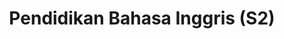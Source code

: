 ---
slugId: inggris-dik-s2
lang: en
title: "Pendidikan Bahasa Inggris (S2)"
menu:
  - id: "profil"
    label: "Tentang Prodi"
  - id: "kurikulum"
    label: "Kurikulum"
    external: "https://kurikulum.upi.edu/struktur/prodi/P076"
  - id: "akreditasi"
    label: "Akreditasi"
  - id: "dosen"
    label: "Dosen"
  - id: "pengembangan-akademik"
    label: "Pengembangan Akademik"
  - id: "fasilitas"
    label: "Fasilitas"
  - id: "pmb"
    label: "PMB / Pendaftaran"
    external: "https://pmb.upi.edu/"
sections:
  profil:
    title: Tentang Pendidikan Bahasa Inggris S2
    content: |
      <section class="bg-white dark:bg-gray-900 pt-10 md:pt-10 pb-12 md:pb-24 px-0">
        <div class="max-w-6xl mx-auto px-4">

          <h2 class="text-xl font-semibold text-purple-800 dark:text-purple-300 mb-2">Sejarah</h2><br>
          <div class="relative border-l-2 border-purple-300 dark:border-purple-600 pl-14 space-y-10 mb-6">

            <div class="relative">
              <div class="absolute w-4 h-4 bg-purple-600 rounded-full -left-6 top-1.5"></div>
              <h3 class="text-base font-semibold text-purple-800 dark:text-purple-300">1 Juni 1998: Pendirian Prodi</h3>
              <p class="text-gray-700 dark:text-gray-300 mt-1">Program S2 Pendidikan Bahasa Inggris (PPBING) didirikan berdasarkan SK DIKTI No.160/DIKTI/Kep/1998 yang ditandatangani oleh Dirjen Dikti Bambang Soehendro.</p>
            </div>

            <div class="relative">
              <div class="absolute w-4 h-4 bg-purple-600 rounded-full -left-6 top-1.5"></div>
              <h3 class="text-base font-semibold text-purple-800 dark:text-purple-300">9 Mei 2016: Izin Operasional</h3>
              <p class="text-gray-700 dark:text-gray-300 mt-1">Izin operasional diberikan oleh Rektor UPI melalui SK Nomor 4114/UN40/PI/20016 yang ditandatangani oleh Prof. H. Furqon, M.A., Ph.D.</p>
            </div>

            <div class="relative">
              <div class="absolute w-4 h-4 bg-purple-600 rounded-full -left-6 top-1.5"></div>
              <h3 class="text-base font-semibold text-purple-800 dark:text-purple-300">10 Agustus 2006 – 10 Agustus 2011</h3>
              <p class="text-gray-700 dark:text-gray-300 mt-1">Terakreditasi B (Baik) oleh BAN-PT.</p>
            </div>

            <div class="relative">
              <div class="absolute w-4 h-4 bg-purple-600 rounded-full -left-6 top-1.5"></div>
              <h3 class="text-base font-semibold text-purple-800 dark:text-purple-300">10 Januari 2013 – 10 Januari 2018</h3>
              <p class="text-gray-700 dark:text-gray-300 mt-1">Terakreditasi A (Sangat Baik).</p>
            </div>

            <div class="relative">
              <div class="absolute w-4 h-4 bg-purple-600 rounded-full -left-6 top-1.5"></div>
              <h3 class="text-base font-semibold text-purple-800 dark:text-purple-300">3 April 2013 – 3 April 2023</h3>
              <p class="text-gray-700 dark:text-gray-300 mt-1">Mendapatkan akreditasi A dari BAN-PT.</p>
            </div>

            <div class="relative">
              <div class="absolute w-4 h-4 bg-purple-600 rounded-full -left-6 top-1.5"></div>
              <h3 class="text-base font-semibold text-purple-800 dark:text-purple-300">4 April 2018</h3>
              <p class="text-gray-700 dark:text-gray-300 mt-1">Prodi mendapatkan akreditasi A berdasarkan SK No. 959/SK/BAN-PT/Akred/M/IV/2018.</p>
            </div>

          </div>

          <p class="text-gray-700 dark:text-gray-300 mb-10">
            Prodi S2 PPBING berspesialisasi dalam pendidikan guru, ahli pendidikan, peneliti, pengembang program, dan analis pendidikan Bahasa Inggris. Lulusannya tersebar di berbagai bidang baik di dalam maupun luar negeri. Sebagai upaya peningkatan mutu dan jejaring, prodi ini aktif bekerja sama dengan asosiasi nasional dan internasional seperti ASPBI, TEFLIN, ASIATEFL, International TEFL, dan TESOL, serta institusi pendidikan tinggi di Australia, Amerika Serikat, Selandia Baru, dan negara-negara ASEAN melalui program beasiswa, FLTA, visiting scholar, joint seminar, dan joint publication.
          </p>

          <h2 class="text-xl font-semibold text-purple-800 dark:text-purple-300 mb-2">Profil Pejabat Struktural</h2>
          <ul class="list-disc pl-6 text-gray-700 dark:text-gray-300 mb-6 space-y-4">
            <li>
              <strong>Prof. Emi Emilia, M.Ed., Ph.D.</strong><br>
              <em>Jabatan:</em> Kepala Program Studi Pendidikan Bahasa Inggris<br>
              <em>Keahlian:</em> Systemic Functional Linguistics, Writing for Academic Purposes, EFL Curriculum Analysis, Grammar (Advanced)
            </li>
            <li>
              <strong>Dr. Rojab Siti Rodiyah, M.Ed.</strong><br>
              <em>Jabatan:</em> Sekretaris Program Studi Pendidikan Bahasa Inggris<br>
              <em>Keahlian:</em> Grammar: Basic and Advanced, Writing in Professional Context, Intercultural Communication
            </li>
          </ul>

          <h2 class="text-xl font-semibold text-purple-800 dark:text-purple-300 mb-2">Kontak Prodi</h2>
          <p class="text-gray-700 dark:text-gray-300 mb-6">
            Program Studi Pendidikan Bahasa Inggris<br>
            Sekolah Pascasarjana – Universitas Pendidikan Indonesia<br>
            Jl. Setiabudhi No 229<br>
            Kode Pos 40154 Kota Bandung<br>
            Instagram: <a href="https://instagram.com/englishedu_upi" class="text-purple-700 dark:text-purple-300 hover:underline">@englishedu_upi</a>
          </p>

        </div>
      </section>



  akreditasi:
    title: "Akreditasi Pendidikan Bahasa Inggris (S2)"
    content: |
      <section class="bg-white dark:bg-gray-900 pt-10 md:pt-10 pb-12 md:pb-24 px-0">

        <div class="max-w-6xl mx-auto">

          <!-- Akreditasi Nasional (BAN-PT) -->
          <details class="mb-6 border border-gray-300 dark:border-gray-700 rounded-lg overflow-hidden">
            <summary class="cursor-pointer px-4 py-3 bg-gray-100 dark:bg-gray-800 text-gray-800 dark:text-white font-medium hover:bg-gray-200 dark:hover:bg-gray-700">
              Akreditasi Nasional (BAN-PT)
            </summary>
            <div class="px-4 py-4 text-gray-700 dark:text-gray-300">
              <p class="mb-4">
                Berdasarkan Keputusan <strong>BAN-PT No. 10512/SK/BAN-PT/Akred-Intl/M/VIII/2021</strong>, Program Studi Magister Pendidikan Bahasa Inggris di Universitas Pendidikan Indonesia, Kota Bandung, memperoleh peringkat <strong>Akreditasi Unggul</strong>.
              </p>
              <p class="mb-4">
                Sertifikat akreditasi ini berlaku sejak tanggal <strong>31 Agustus 2021</strong> hingga <strong>31 Agustus 2026</strong>.
              </p>
              <img src="/images/akreditasi/inggris-s2/banpt.webp" alt="Sertifikat Akreditasi BAN-PT S2" class="w-full rounded-lg">
            </div>
          </details>

          <!-- Akreditasi Internasional (AQAS) -->
          <details class="border border-gray-300 dark:border-gray-700 rounded-lg overflow-hidden">
            <summary class="cursor-pointer px-4 py-3 bg-gray-100 dark:bg-gray-800 text-gray-800 dark:text-white font-medium hover:bg-gray-200 dark:hover:bg-gray-700">
              Akreditasi Internasional (AQAS)
            </summary>
            <div class="px-4 py-4 text-gray-700 dark:text-gray-300">
              <p class="mb-4">
                Program Studi <strong>English Language Education [Master of Education]</strong> telah memperoleh akreditasi internasional dari <strong>AQAS (Agency for Quality Assurance through Accreditation of Study Programs)</strong>.
              </p>
              <p class="mb-4">
                Akreditasi diberikan berdasarkan keputusan <strong>Standing Commission AQAS tanggal 31 Mei 2021</strong> dan berlaku secara <strong>unconditional</strong> hingga <strong>30 September 2027</strong>.
              </p>
              <p class="mb-4">
                AQAS merupakan lembaga akreditasi dari Jerman yang menggunakan acuan standar ESG (European Standards and Guidelines).
              </p>
              <img src="/images/akreditasi/inggris-s2/aqas.webp" alt="Sertifikat Akreditasi AQAS S2" class="w-full rounded-lg">
            </div>
          </details>

        </div>
      </section>


  fasilitas:
    title: "Fasilitas"
    content: |
      <!-- Section Fasilitas -->
      <section class="bg-white dark:bg-gray-900 pt-10 md:pt-10 pb-12 md:pb-24 px-0">

        <div class="max-w-6xl mx-auto">

          <!-- Fasilitas FPBS -->
          <details open class="mb-6 border border-gray-300 dark:border-gray-700 rounded-lg overflow-hidden">
            <summary class="bg-gray-100 dark:bg-gray-800 px-4 py-3 cursor-pointer font-semibold text-gray-800 dark:text-white">
              Fasilitas di FPBS UPI
            </summary>
            <div class="px-4 py-4 text-gray-800 dark:text-gray-300">
              <p class="mb-4">
                Daftar lengkap fasilitas khusus di lingkungan Fakultas Pendidikan Bahasa dan Sastra (FPBS) UPI tersedia melalui tautan berikut.
              </p>
              <a href="/profil/fasilitas.html" class="inline-block bg-purple-700 hover:bg-purple-800 text-white px-5 py-2 rounded-lg transition" target="_blank">
                Lihat Fasilitas FPBS
              </a>
            </div>
          </details>

          <!-- Fasilitas UPI -->
          <details class="border border-gray-300 dark:border-gray-700 rounded-lg overflow-hidden">
            <summary class="bg-gray-100 dark:bg-gray-800 px-4 py-3 cursor-pointer font-semibold text-gray-800 dark:text-white">
              Fasilitas Umum di UPI
            </summary>
            <div class="px-4 py-4 text-gray-800 dark:text-gray-300">
              <p class="mb-4">
                Selain di fakultas, UPI juga menyediakan berbagai fasilitas penunjang umum untuk sivitas akademika secara keseluruhan.
              </p>
              <a href="https://www.upi.edu/pendidikan/fasilitas" class="inline-block bg-purple-700 hover:bg-purple-800 text-white px-5 py-2 rounded-lg transition" target="_blank">
                Lihat Fasilitas UPI
              </a>
            </div>
          </details>
        </div>
      </section>

  dosen:
    title: "Dosen Pendidikan Bahasa Inggris (S2)"
    content: |
        <section class="bg-white dark:bg-gray-900 pt-10 md:pt-10 pb-12 md:pb-24 px-0">
          <div class="max-w-6xl mx-auto text-center">
            <div id="dosen-gallery" class="grid grid-cols-2 sm:grid-cols-4 gap-4">

            <a href="/images/dosen/inggris-dik-s2/fuad.webp" data-pswp-width="800" data-pswp-height="1067"
              class="bg-white dark:bg-gray-800 rounded-lg shadow hover:shadow-2xl transition-shadow duration-300 ease-in-out text-center pb-2 px-1 block">
              <img src="/images/dosen/inggris-dik-s2/fuad.webp" alt="Fuad" class="w-full aspect-[3/4] object-cover object-top rounded-t-lg mb-2">
              <h3 class="text-base font-semibold text-gray-900 dark:text-white mb-1">Prof. Fuad Abdul Hamied, M.A., Ph.D.</h3>
              <p class="text-[#422367] dark:text-purple-300">Emeritus</p>
            </a>

            <a href="/images/dosen/inggris-dik-s2/nenden.webp" data-pswp-width="800" data-pswp-height="1067"
              class="bg-white dark:bg-gray-800 rounded-lg shadow hover:shadow-2xl transition-shadow duration-300 ease-in-out text-center pb-2 px-1 block">
              <img src="/images/dosen/inggris-dik-s2/nenden.webp" alt="Nenden" class="w-full aspect-[3/4] object-cover object-top rounded-t-lg mb-2">
              <h3 class="text-base font-semibold text-gray-900 dark:text-white mb-1">Prof. Dr. Nenden Sri Lengkanawati, M.Pd.</h3>
              <p class="text-[#422367] dark:text-purple-300">Emeritus</p>
            </a>

              <a href="/images/dosen/inggris-dik-s2/didi.webp" data-pswp-width="800" data-pswp-height="1067"
                class="bg-white dark:bg-gray-800 rounded-lg shadow hover:shadow-2xl transition-shadow duration-300 ease-in-out text-center pb-2 px-1 block">
                <img src="/images/dosen/inggris-dik-s2/didi.webp" alt="Didi Sukyadi" class="w-full aspect-[3/4] object-cover object-top rounded-t-lg mb-2">
                <h3 class="text-base font-semibold text-gray-900 dark:text-white mb-1">Prof. Dr. Didi Sukyadi, M.A.</h3>
                <p class="text-[#422367] dark:text-purple-300">Guru Besar</p>
              </a>

              <a href="/images/dosen/inggris-dik-s2/emi.webp" data-pswp-width="800" data-pswp-height="1067"
                class="bg-white dark:bg-gray-800 rounded-lg shadow hover:shadow-2xl transition-shadow duration-300 ease-in-out text-center pb-2 px-1 block">
                <img src="/images/dosen/inggris-dik-s2/emi.webp" alt="Emi Emilia" class="w-full aspect-[3/4] object-cover object-top rounded-t-lg mb-2">
                <h3 class="text-base font-semibold text-gray-900 dark:text-white mb-1">Prof. Emi Emillia, M.Ed., Ph.D.</h3>
                <p class="text-[#422367] dark:text-purple-300">Guru Besar</p>
              </a>

              <a href="/images/dosen/inggris-dik-s2/sri-setyarini.webp" data-pswp-width="800" data-pswp-height="1067"
                class="bg-white dark:bg-gray-800 rounded-lg shadow hover:shadow-2xl transition-shadow duration-300 ease-in-out text-center pb-2 px-1 block">
                <img src="/images/dosen/inggris-dik-s2/sri-setyarini.webp" alt="Sri Setyarini" class="w-full aspect-[3/4] object-cover object-top rounded-t-lg mb-2">
                <h3 class="text-base font-semibold text-gray-900 dark:text-white mb-1">Prof. Dr. Sri Setyarini, M.A.Ling.</h3>
                <p class="text-[#422367] dark:text-purple-300">Guru Besar</p>
              </a>

              <a href="/images/dosen/inggris-dik-s2/bukhori.webp" data-pswp-width="800" data-pswp-height="1067"
                class="bg-white dark:bg-gray-800 rounded-lg shadow hover:shadow-2xl transition-shadow duration-300 ease-in-out text-center pb-2 px-1 block">
                <img src="/images/dosen/inggris-dik-s2/bukhori.webp" alt="Ahmad Bukhori" class="w-full aspect-[3/4] object-cover object-top rounded-t-lg mb-2">
                <h3 class="text-base font-semibold text-gray-900 dark:text-white mb-1">Prof. Ahmad Bukhori Muslim, S.Pd., M.Ed., Ph.D.</h3>
                <p class="text-[#422367] dark:text-purple-300">Guru Besar</p>
              </a>
              <a href="/images/dosen/inggris-dik-s2/eri.webp" data-pswp-width="800" data-pswp-height="1067"
                class="bg-white dark:bg-gray-800 rounded-lg shadow hover:shadow-2xl transition-shadow duration-300 ease-in-out text-center pb-2 px-1 block">
                <img src="/images/dosen/inggris-dik-s2/eri.webp" alt="Eri Kurniawan" class="w-full aspect-[3/4] object-cover object-top rounded-t-lg mb-2">
                <h3 class="text-base font-semibold text-gray-900 dark:text-white mb-1">Prof. Eri Kurniawan, S.Pd., M.A., Ph.D.</h3>
                <p class="text-[#422367] dark:text-purple-300">Guru Besar</p>
              </a>

              <a href="/images/dosen/inggris-dik-s2/dadang.webp" data-pswp-width="800" data-pswp-height="1067"
                class="bg-white dark:bg-gray-800 rounded-lg shadow hover:shadow-2xl transition-shadow duration-300 ease-in-out text-center pb-2 px-1 block">
                <img src="/images/dosen/inggris-dik-s2/dadang.webp" alt="Dadang Sudana" class="w-full aspect-[3/4] object-cover object-top rounded-t-lg mb-2">
                <h3 class="text-base font-semibold text-gray-900 dark:text-white mb-1">Dadang Sudana, M.A., Ph.D.</h3>
                <p class="text-[#422367] dark:text-purple-300">Lektor Kepala</p>
              </a>

              <a href="/images/dosen/inggris-dik-s2/safrina.webp" data-pswp-width="800" data-pswp-height="1067"
                class="bg-white dark:bg-gray-800 rounded-lg shadow hover:shadow-2xl transition-shadow duration-300 ease-in-out text-center pb-2 px-1 block">
                <img src="/images/dosen/inggris-dik-s2/safrina.webp" alt="Safrina" class="w-full aspect-[3/4] object-cover object-top rounded-t-lg mb-2">
                <h3 class="text-base font-semibold text-gray-900 dark:text-white mb-1">Dr. R. Safrina Noorman, M.A.</h3>
                <p class="text-[#422367] dark:text-purple-300">Lektor Kepala</p>
              </a>

              <a href="/images/dosen/inggris-dik-s2/ika.webp" data-pswp-width="800" data-pswp-height="1067"
                class="bg-white dark:bg-gray-800 rounded-lg shadow hover:shadow-2xl transition-shadow duration-300 ease-in-out text-center pb-2 px-1 block">
                <img src="/images/dosen/inggris-dik-s2/ika.webp" alt="Ika" class="w-full aspect-[3/4] object-cover object-top rounded-t-lg mb-2">
                <h3 class="text-base font-semibold text-gray-900 dark:text-white mb-1">Ika Lestari Damayanti, M.A., Ph.D.</h3>
                <p class="text-[#422367] dark:text-purple-300">Lektor Kepala</p>
              </a>

              <a href="/images/dosen/inggris-dik-s2/gin.webp" data-pswp-width="800" data-pswp-height="1067"
                class="bg-white dark:bg-gray-800 rounded-lg shadow hover:shadow-2xl transition-shadow duration-300 ease-in-out text-center pb-2 px-1 block">
                <img src="/images/dosen/inggris-dik-s2/gin.webp" alt="Gin Gin" class="w-full aspect-[3/4] object-cover object-top rounded-t-lg mb-2">
                <h3 class="text-base font-semibold text-gray-900 dark:text-white mb-1">Gin Gin Gustine, M.Pd., Ph.D.</h3>
                <p class="text-[#422367] dark:text-purple-300">Lektor Kepala</p>
              </a>

              <a href="/images/dosen/inggris-dik-s2/budi.webp" data-pswp-width="800" data-pswp-height="1067"
                class="bg-white dark:bg-gray-800 rounded-lg shadow hover:shadow-2xl transition-shadow duration-300 ease-in-out text-center pb-2 px-1 block">
                <img src="/images/dosen/inggris-dik-s2/budi.webp" alt="Budi Hermawan" class="w-full aspect-[3/4] object-cover object-top rounded-t-lg mb-2">
                <h3 class="text-base font-semibold text-gray-900 dark:text-white mb-1">Dr. Budi Hermawan, M.PC.</h3>
                <p class="text-[#422367] dark:text-purple-300">Lektor Kepala</p>
              </a>

              <a href="/images/dosen/inggris-dik-s2/wawan.webp" data-pswp-width="800" data-pswp-height="1067"
                class="bg-white dark:bg-gray-800 rounded-lg shadow hover:shadow-2xl transition-shadow duration-300 ease-in-out text-center pb-2 px-1 block">
                <img src="/images/dosen/inggris-dik-s2/wawan.webp" alt="Wawan" class="w-full aspect-[3/4] object-cover object-top rounded-t-lg mb-2">
                <h3 class="text-base font-semibold text-gray-900 dark:text-white mb-1">Wawan Gunawan, S.Pd., M.EdSt., Ph.D.</h3>
                <p class="text-[#422367] dark:text-purple-300">Lektor Kepala</p>
              </a>
              <a href="/images/dosen/inggris-dik-s2/isti.webp" data-pswp-width="800" data-pswp-height="1067"
                class="bg-white dark:bg-gray-800 rounded-lg shadow hover:shadow-2xl transition-shadow duration-300 ease-in-out text-center pb-2 px-1 block">
                <img src="/images/dosen/inggris-dik-s2/isti.webp" alt="Isti" class="w-full aspect-[3/4] object-cover object-top rounded-t-lg mb-2">
                <h3 class="text-base font-semibold text-gray-900 dark:text-white mb-1">Isti Siti Saleha Gandana, S.Pd., M.Ed., Ph.D.</h3>
                <p class="text-[#422367] dark:text-purple-300">Lektor Kepala</p>
              </a>

              <a href="/images/dosen/inggris-dik-s2/nia.webp" data-pswp-width="800" data-pswp-height="1067"
                class="bg-white dark:bg-gray-800 rounded-lg shadow hover:shadow-2xl transition-shadow duration-300 ease-in-out text-center pb-2 px-1 block">
                <img src="/images/dosen/inggris-dik-s2/nia.webp" alt="Nia Nafisah" class="w-full aspect-[3/4] object-cover object-top rounded-t-lg mb-2">
                <h3 class="text-base font-semibold text-gray-900 dark:text-white mb-1">Dr. Nia Nafisah, S.S., M.Pd.</h3>
                <p class="text-[#422367] dark:text-purple-300">Lektor Kepala</p>
              </a>

              <a href="/images/dosen/inggris-dik-s2/fazri.webp" data-pswp-width="800" data-pswp-height="1067"
                class="bg-white dark:bg-gray-800 rounded-lg shadow hover:shadow-2xl transition-shadow duration-300 ease-in-out text-center pb-2 px-1 block">
                <img src="/images/dosen/inggris-dik-s2/fazri.webp" alt="Fazri Nur Yusuf" class="w-full aspect-[3/4] object-cover object-top rounded-t-lg mb-2">
                <h3 class="text-base font-semibold text-gray-900 dark:text-white mb-1">Dr. Fazri Nur Yusuf, M.Pd.</h3>
                <p class="text-[#422367] dark:text-purple-300">Lektor Kepala</p>
              </a>

              <a href="/images/dosen/inggris-dik-s2/yanty.webp" data-pswp-width="800" data-pswp-height="1067"
                class="bg-white dark:bg-gray-800 rounded-lg shadow hover:shadow-2xl transition-shadow duration-300 ease-in-out text-center pb-2 px-1 block">
                <img src="/images/dosen/inggris-dik-s2/yanty.webp" alt="Yanty" class="w-full aspect-[3/4] object-cover object-top rounded-t-lg mb-2">
                <h3 class="text-base font-semibold text-gray-900 dark:text-white mb-1">Yanty Wirza, M.Pd., M.A., Ph.D.</h3>
                <p class="text-[#422367] dark:text-purple-300">Lektor</p>
              </a>

              <a href="/images/dosen/inggris-dik-s2/rojaab.webp" data-pswp-width="800" data-pswp-height="1067"
                class="bg-white dark:bg-gray-800 rounded-lg shadow hover:shadow-2xl transition-shadow duration-300 ease-in-out text-center pb-2 px-1 block">
                <img src="/images/dosen/inggris-dik-s2/rojaab.webp" alt="Rojab" class="w-full aspect-[3/4] object-cover object-top rounded-t-lg mb-2">
                <h3 class="text-base font-semibold text-gray-900 dark:text-white mb-1">Dr. Rojab Siti Rodiyah, M.Ed.</h3>
                <p class="text-[#422367] dark:text-purple-300">Lektor</p>
              </a>

            </div>
          </div>
        </section>


  pengembangan-akademik:
    title: "Pengembangan Akademik"
    content: |
      <section class="bg-white dark:bg-gray-900 pt-10 md:pt-10 pb-12 md:pb-24 px-4">

          <div class="max-w-6xl mx-auto">

            <!-- Toggle: Penelitian Inovasi Pembelajaran -->
            <details class="mb-6 border border-gray-300 dark:border-gray-700 rounded-lg overflow-hidden">
              <summary class="bg-gray-100 dark:bg-gray-800 px-4 py-3 cursor-pointer font-semibold text-gray-800 dark:text-white hover:bg-gray-200 dark:hover:bg-gray-700">
                Penelitian Inovasi Pembelajaran (2024–2025)
              </summary>
              <div class="px-4 py-6 text-gray-700 dark:text-gray-300 space-y-6">

                <div class="bg-gray-50 dark:bg-gray-800 rounded-lg shadow p-5">
                  <h3 class="font-semibold text-lg text-gray-900 dark:text-white mb-2">Prof. Dr. Didi Sukyadi, M.A.</h3>
                  <p>Menelisik afordansi semiotika tablet di kelas penerjemahan bagi mahasiswa calon guru.</p>
                </div>

                <div class="bg-gray-50 dark:bg-gray-800 rounded-lg shadow p-5">
                  <h3 class="font-semibold text-lg text-gray-900 dark:text-white mb-2">Prof. Emi Emilia, M.Ed., Ph.D.</h3>
                  <p>Meningkatkan kesadaran kontekstual mahasiswa dalam kelas penjurubahasaan berbasis computer-assisted interpreting tool melalui pendekatan berbasis genre.</p>
                </div>

                <div class="bg-gray-50 dark:bg-gray-800 rounded-lg shadow p-5">
                  <h3 class="font-semibold text-lg text-gray-900 dark:text-white mb-2">Dr. Fazri Nur Yusuf, M.Pd.</h3>
                  <p>Akselerasi literasi asesmen calon guru Bahasa Inggris melalui refleksi dialogis dalam konteks deep learning: Studi di sekolah menengah di Kab. Sleman, DIY.</p>
                </div>

                <div class="bg-gray-50 dark:bg-gray-800 rounded-lg shadow p-5">
                  <h3 class="font-semibold text-lg text-gray-900 dark:text-white mb-2">Ika Lestari Damayanti, M.A., Ph.D.</h3>
                  <p>Penggunaan generative AI DeepSeek dalam pembelajaran Bahasa Inggris berbasis konten (Content-Language Integrated Learning) di kelas bilingual.</p>
                </div>

                <div class="bg-gray-50 dark:bg-gray-800 rounded-lg shadow p-5">
                  <h3 class="font-semibold text-lg text-gray-900 dark:text-white mb-2">Dr. Lulu Laela Amalia, S.S., M.Pd.</h3>
                  <p>Refleksi guru Bahasa Inggris dalam penggunaan metabahasa pada pengajaran Bahasa Inggris sebagai bahasa asing di Indonesia.</p>
                </div>

                <div class="bg-gray-50 dark:bg-gray-800 rounded-lg shadow p-5">
                  <h3 class="font-semibold text-lg text-gray-900 dark:text-white mb-2">Annisa Rahmadani, S.Pd., M.A.</h3>
                  <p>Pemanfaatan strategi translanguaging dalam kelas berbicara akademik (Speaking for Academic Purposes) di perguruan tinggi.</p>
                </div>

                <div class="bg-gray-50 dark:bg-gray-800 rounded-lg shadow p-5">
                  <h3 class="font-semibold text-lg text-gray-900 dark:text-white mb-2">Drs. Deddy Suryana, M.A.</h3>
                  <p>Pengaruh kemampuan berkomunikasi Bahasa Inggris terhadap aktivitas ekonomi para pedagang asongan di kawasan wisata Gunung Tangkuban Perahu, Jawa Barat (2025–2025).</p>
                </div>

                <div class="bg-gray-50 dark:bg-gray-800 rounded-lg shadow p-5">
                  <h3 class="font-semibold text-lg text-gray-900 dark:text-white mb-2">Suharno, M.Pd.</h3>
                  <p>Needs analysis bahan ajar Bahasa Inggris untuk anggota POLRI Divisi Humas di Polres Subang.</p>
                </div>

              </div>
            </details>
            <!-- Toggle: Pengabdian kepada Masyarakat - PkM Bidang Ilmu -->
            <details class="mb-6 border border-gray-300 dark:border-gray-700 rounded-lg overflow-hidden">
              <summary class="bg-gray-100 dark:bg-gray-800 px-4 py-3 cursor-pointer font-semibold text-gray-800 dark:text-white hover:bg-gray-200 dark:hover:bg-gray-700">
                Pengabdian kepada Masyarakat (PkM Bidang Ilmu) 2024–2025
              </summary>
              <div class="px-4 py-6 text-gray-700 dark:text-gray-300 space-y-6">

                <div class="bg-gray-50 dark:bg-gray-800 rounded-lg shadow p-5">
                  <h3 class="font-semibold text-lg text-gray-900 dark:text-white mb-2">Dr. Fazri Nur Yusuf, M.Pd.</h3>
                  <p>Pelatihan model refleksi dialogis terhadap akselerasi literasi asesmen dalam pembelajaran mendalam guru-guru Bahasa Inggris di Kabupaten Klaten, Daerah Istimewa Yogyakarta.</p>
                </div>

                <div class="bg-gray-50 dark:bg-gray-800 rounded-lg shadow p-5">
                  <h3 class="font-semibold text-lg text-gray-900 dark:text-white mb-2">Dr. Finita Dewi, S.S., M.A.</h3>
                  <p>Integrasi deep learning dan teknologi dalam pendidikan guru bahasa.</p>
                </div>

                <div class="bg-gray-50 dark:bg-gray-800 rounded-lg shadow p-5">
                  <h3 class="font-semibold text-lg text-gray-900 dark:text-white mb-2">Gin Gin Gustine, M.Pd., Ph.D.</h3>
                  <p>Meningkatkan pengetahuan dan kemampuan mengajar guru Bahasa Inggris SMA dalam pendekatan deep learning di wilayah Daerah Istimewa Yogyakarta.</p>
                </div>

                <div class="bg-gray-50 dark:bg-gray-800 rounded-lg shadow p-5">
                  <h3 class="font-semibold text-lg text-gray-900 dark:text-white mb-2">Dr. Iyen Nurlaelawati, M.Pd.</h3>
                  <p>Mentoring guru Bahasa Inggris sekolah menengah pertama di Daerah Istimewa Yogyakarta dalam mengadaptasi materi berbasis deep learning.</p>
                </div>

                <div class="bg-gray-50 dark:bg-gray-800 rounded-lg shadow p-5">
                  <h3 class="font-semibold text-lg text-gray-900 dark:text-white mb-2">Dr. Muhammad Handi Gunawan, M.Pd.</h3>
                  <p>Pelatihan Technological Pedagogical and Content Knowledge (TPACK) bagi guru-guru Bahasa Inggris.</p>
                </div>

                <div class="bg-gray-50 dark:bg-gray-800 rounded-lg shadow p-5">
                  <h3 class="font-semibold text-lg text-gray-900 dark:text-white mb-2">Prof. Dr. Sri Setyarini, M.A.Ling.</h3>
                  <p>IHT HOTS in Deep Learning bagi guru Bahasa Inggris Kabupaten Klaten: Terobosan dalam menguatkan kompetensi profesional guru abad 21.</p>
                </div>

              </div>
            </details>
            <!-- Toggle: Penelitian Kerja Sama Internasional / RKLI -->
            <details class="mb-6 border border-gray-300 dark:border-gray-700 rounded-lg overflow-hidden">
              <summary class="bg-gray-100 dark:bg-gray-800 px-4 py-3 cursor-pointer font-semibold text-gray-800 dark:text-white hover:bg-gray-200 dark:hover:bg-gray-700">
                Penelitian Internasional / Riset Kolaborasi LPTK Indonesia (RKLI) 2024–2025
              </summary>
              <div class="px-4 py-6 text-gray-700 dark:text-gray-300 space-y-6">

                <div class="bg-gray-50 dark:bg-gray-800 rounded-lg shadow p-5">
                  <h3 class="font-semibold text-lg text-gray-900 dark:text-white mb-2">Ahmad Bukhori Muslim, M.Ed., Ph.D.</h3>
                  <p>Intercultural communicative competence (ICC) in English language teaching to promote tourism: Comparing students' attitudes in Indonesia and Uzbekistan.</p>
                </div>

                <div class="bg-gray-50 dark:bg-gray-800 rounded-lg shadow p-5">
                  <h3 class="font-semibold text-lg text-gray-900 dark:text-white mb-2">Gin Gin Gustine, M.Pd., Ph.D.</h3>
                  <p>Enhancing preservice teachers' knowledge and skills in sustainability through education for sustainable development (ESD) model in Indonesia and Japan.</p>
                </div>

                <div class="bg-gray-50 dark:bg-gray-800 rounded-lg shadow p-5">
                  <h3 class="font-semibold text-lg text-gray-900 dark:text-white mb-2">Ari Arifin D., S.Pd., M.Ed., Ph.D.</h3>
                  <p>Eksplorasi aktivitas IDLE yang dilakukan mahasiswa di luar konteks formal.</p>
                </div>

                <div class="bg-gray-50 dark:bg-gray-800 rounded-lg shadow p-5">
                  <h3 class="font-semibold text-lg text-gray-900 dark:text-white mb-2">Pupung Purnawarman, M.Sc.Ed., Ph.D.</h3>
                  <p>HOTS in multiliteracy pedagogy: Model pembelajaran ESP untuk menguatkan keterampilan literasi digital kritis mahasiswa prodi Bahasa Inggris.</p>
                </div>

                <div class="bg-gray-50 dark:bg-gray-800 rounded-lg shadow p-5">
                  <h3 class="font-semibold text-lg text-gray-900 dark:text-white mb-2">Prof. Dr. Hj. Nenden Sri Lengkanawati, M.Pd.</h3>
                  <p>Integrasi kecerdasan buatan dalam penulisan akademik: Studi kualitatif pada penggunaan generative AI oleh mahasiswa pascasarjana.</p>
                </div>

                <div class="bg-gray-50 dark:bg-gray-800 rounded-lg shadow p-5">
                  <h3 class="font-semibold text-lg text-gray-900 dark:text-white mb-2">Prof. Dr. Sri Setyarini, M.A.Ling.</h3>
                  <p>Penerapan HOTS dalam pedagogi multiliterasi: Model terobosan dalam menguatkan literasi kesehatan mental mahasiswa.</p>
                </div>

                <div class="bg-gray-50 dark:bg-gray-800 rounded-lg shadow p-5">
                  <h3 class="font-semibold text-lg text-gray-900 dark:text-white mb-2">Prof. Hj. Emi Emilia, M.A., Ph.D.</h3>
                  <p>Investigasi implementasi dan perkembangan pengajaran Bahasa Inggris berbasis teks dalam dua dekade terakhir dan integrasi AI di SMA di Jawa Barat.</p>
                </div>

              </div>
            </details>
            <!-- Toggle: PkM Tambahan - Polisi & Desa Binaan -->
            
            <details class="mb-6 border border-gray-300 dark:border-gray-700 rounded-lg overflow-hidden">
              <summary class="bg-gray-100 dark:bg-gray-800 px-4 py-3 cursor-pointer font-semibold text-gray-800 dark:text-white hover:bg-gray-200 dark:hover:bg-gray-700">
                Pengabdian kepada Masyarakat (Tambahan) 2024–2025
              </summary>
              <div class="px-4 py-6 text-gray-700 dark:text-gray-300 space-y-6">

                <div class="bg-gray-50 dark:bg-gray-800 rounded-lg shadow p-5">
                  <h3 class="font-semibold text-lg text-gray-900 dark:text-white mb-2">Drs. Deddy Suryana, M.A.</h3>
                  <p>Pelatihan kompetensi berbahasa Inggris bagi anggota polisi pariwisata di Kabupaten Subang.</p>
                </div>

                <div class="bg-gray-50 dark:bg-gray-800 rounded-lg shadow p-5">
                  <h3 class="font-semibold text-lg text-gray-900 dark:text-white mb-2">Ika Lestari Damayanti, S.Pd., M.A., Ph.D.</h3>
                  <p>Pengembangan ekosistem multiliterasi berbasis teknologi digital melalui kolaborasi orang tua, guru, dan masyarakat.</p>
                </div>

              </div>
            </details>

              </div>
            </section>


  

---